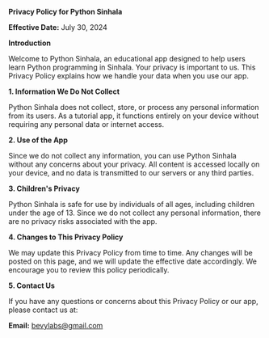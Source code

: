 **Privacy Policy for Python Sinhala**

**Effective Date:** July 30, 2024

**Introduction**

Welcome to Python Sinhala, an educational app designed to help users learn Python programming in Sinhala. Your privacy is important to us. This Privacy Policy explains how we handle your data when you use our app.

**1. Information We Do Not Collect**

Python Sinhala does not collect, store, or process any personal information from its users. As a tutorial app, it functions entirely on your device without requiring any personal data or internet access.

**2. Use of the App**

Since we do not collect any information, you can use Python Sinhala without any concerns about your privacy. All content is accessed locally on your device, and no data is transmitted to our servers or any third parties.

**3. Children's Privacy**

Python Sinhala is safe for use by individuals of all ages, including children under the age of 13. Since we do not collect any personal information, there are no privacy risks associated with the app.

**4. Changes to This Privacy Policy**

We may update this Privacy Policy from time to time. Any changes will be posted on this page, and we will update the effective date accordingly. We encourage you to review this policy periodically.

**5. Contact Us**

If you have any questions or concerns about this Privacy Policy or our app, please contact us at:

**Email:** bevylabs@gmail.com

